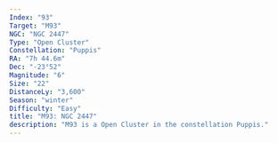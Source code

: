 ```yaml
---
Index: "93"
Target: "M93"
NGC: "NGC 2447"
Type: "Open Cluster"
Constellation: "Puppis"
RA: "7h 44.6m"
Dec: "-23°52"
Magnitude: "6"
Size: "22"
DistanceLy: "3,600"
Season: "winter"
Difficulty: "Easy"
title: "M93: NGC 2447"
description: "M93 is a Open Cluster in the constellation Puppis."
---
```

